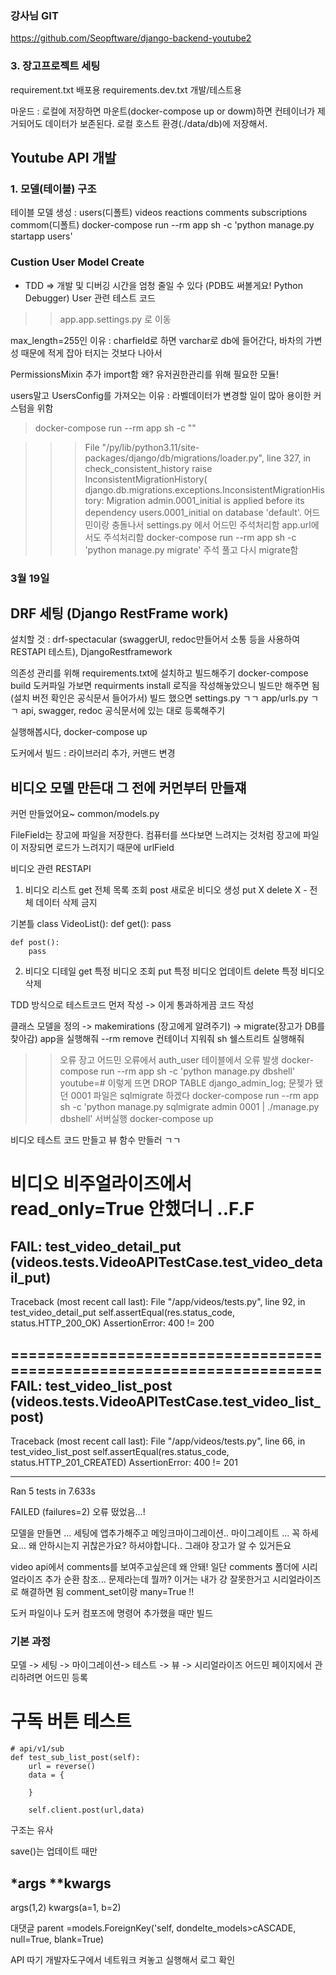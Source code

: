 ### 강사님 GIT
https://github.com/Seopftware/django-backend-youtube2

### 3. 장고프로젝트 세팅

requirement.txt 배포용
requirements.dev.txt 개발/테스트용


마운드 : 로컬에 저장하면 마운트(docker-compose up or dowm)하면 
    컨테이너가 제거되어도 데이터가 보존된다. 로컬 호스트 환경(./data/db)에 저장해서.


## Youtube API 개발

### 1. 모델(테이블) 구조

테이블 모델 생성 : users(디폴트) videos reactions comments subscriptions commom(디폴트)
docker-compose run --rm app sh -c 'python manage.py startapp users'


### Custion User Model Create
- TDD => 개발 및 디버깅 시간을 엄청 줄일 수 있다 (PDB도 써볼게요! Python Debugger)
    User 관련 테스트 코드

>>app.app.settings.py 로 이동

max_length=255인 이유 : charfield로 하면 varchar로 db에 들어간다, 바차의 가변성 때문에 적게 잡아 터지는 것보다 나아서


PermissionsMixin 추가 import함 왜? 유저권한관리를 위해 필요한 모듈!


users말고 UsersConfig를 가져오는 이유 : 라벨데이터가 변경할 일이 많아 용이한 커스텀을 위함

> docker-compose run --rm app sh -c ""


>>>   File "/py/lib/python3.11/site-packages/django/db/migrations/loader.py", line 327, in check_consistent_history
    raise InconsistentMigrationHistory(
django.db.migrations.exceptions.InconsistentMigrationHistory: Migration admin.0001_initial is applied before its dependency users.0001_initial on database 'default'.
어드민이랑 충돌나서 settings.py 에서 어드민 주석처리함 app.url에서도 주석처리함
docker-compose run --rm app sh -c 'python manage.py migrate'
주석 풀고 다시 migrate함

### 3월 19일
## DRF 세팅 (Django RestFrame work)
설치할 것 : drf-spectacular (swaggerUI, redoc만들어서 소통 등을 사용하여 RESTAPI 테스트), DjangoRestframework

의존성 관리를 위해 requirements.txt에 설치하고 빌드해주기
docker-compose build
도커파일 가보면 requirments install 로직을 작성해놓았으니 빌드만 해주면 됨
(설치 버전 확인은 공식문서 들어가서)
빌드 했으면 settings.py ㄱㄱ app/urls.py ㄱㄱ api, swagger, redoc 공식문서에 있는 대로 등록해주기

실행해봅시다, docker-compose up

도커에서 빌드 : 라이브러리 추가, 커맨드 변경



## 비디오 모델 만든대 그 전에 커먼부터 만들쟤

커먼 만들었어요~ common/models.py

FileField는 장고에 파일을 저장한다.
컴퓨터를 쓰다보면 느려지는 것처럼 장고에 파일이 저장되면 로드가 느려지기 때문에 urlField


비디오 관련 RESTAPI
1. 비디오 리스트
get 전체 목록 조회
post 새로운 비디오 생성
put X
delete X - 전체 데이터 삭제 금지

기본틀 
class VideoList():
    def get():
        pass

    def post():
        pass


2. 비디오 디테일
get 특정 비디오 조회
put 특정 비디오 업데이트
delete 특정 비디오 삭제

TDD 방식으로 테스트코드 먼저 작성 -> 이게 통과하게끔 코드 작성

클래스 모델을 정의 -> makemirations (장고에게 알려주기) -> migrate(장고가 DB를 찾아감)
app을 실행해줘 --rm remove 컨테이너 지워줘 sh 쉘스트리트 실행해줘


>> 오류
장고 어드민 오류에서 auth_user 테이블에서 오류 발생
docker-compose run --rm app sh -c 'python manage.py dbshell'
youtube=# 이렇게 뜨면 DROP TABLE django_admin_log;
문젲가 됐던 0001 파일은 sqlmigrate 하겠다
docker-compose run --rm app sh -c 'python manage.py sqlmigrate admin 0001 | ./manage.py dbshell'
서버실행 docker-compose up


비디오 테스트 코드 만들고 뷰 함수 만들러 ㄱㄱ

비디오 비주얼라이즈에서 read_only=True 안했더니
..F.F
======================================================================
FAIL: test_video_detail_put (videos.tests.VideoAPITestCase.test_video_detail_put)
----------------------------------------------------------------------
Traceback (most recent call last):
  File "/app/videos/tests.py", line 92, in test_video_detail_put
    self.assertEqual(res.status_code, status.HTTP_200_OK)
AssertionError: 400 != 200

======================================================================
FAIL: test_video_list_post (videos.tests.VideoAPITestCase.test_video_list_post)
----------------------------------------------------------------------
Traceback (most recent call last):
  File "/app/videos/tests.py", line 66, in test_video_list_post
    self.assertEqual(res.status_code, status.HTTP_201_CREATED)
AssertionError: 400 != 201

----------------------------------------------------------------------
Ran 5 tests in 7.633s

FAILED (failures=2)
오류 떴었음...!


모델을 만들면 ... 세팅에 앱추가해주고 메잉크마이그레이션.. 마이그레이트 ... 꼭 하세요... 왜 안하시는지 귀찮은가요? 
하셔야합니다.. 그래야 장고가 알 수 있거든요


video api에서 comments를 보여주고싶은데 왜 안돼!
일단 comments 폴더에 시리얼라이즈 추가
순환 참조... 문제라는데 뭘까? 이거는 내가 걍 잘못한거고 시리얼라이즈로 해결하면 됨
comment_set이랑 many=True !!

도커 파일이나 도커 컴포즈에 명령어 추가했을 때만 빌드

### 기본 과정
모델 -> 세팅 -> 마이그레이션-> 테스트 -> 뷰 -> 시리얼라이즈
어드민 페이지에서 관리하려면 어드민 등록

# 구독 버튼 테스트
    # api/v1/sub
    def test_sub_list_post(self):
        url = reverse()
        data = {
            
        }
        
        self.client.post(url,data)

구조는 유사

save()는 업데이트 때만

## *args **kwargs
args(1,2)
kwargs(a=1, b=2)

대댓글
parent =models.ForeignKey('self, dondelte_models>cASCADE, null=True, blank=True)

API 따기
개발자도구에서 네트워크 켜놓고 실행해서 로그 확인